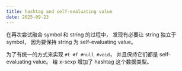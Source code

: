 ```yaml
---
title: hashtag and self-evaluating value
date: 2025-09-23
---
```


在再次尝试融合 symbol 和 string 的过程中，
发现有必要让 string 独立于 symbol，
因为要保持 string 为 self-evaluating value。

为了有统一的方式来实现 `#t #f #null #void`，
并且保持它们都是 self-evaluating value。
给 x-sexp 增加了 hashtag 这个数据类型。
